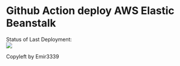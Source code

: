 # Github Action deploy AWS Elastic Beanstalk


Status of Last Deployment:<br>
<img src="http://github.com/Emir3339/cfn-tetst/workflows/Ci_Cd_Test1/badge.svg?branch=main"><br>


Copyleft by Emir3339
